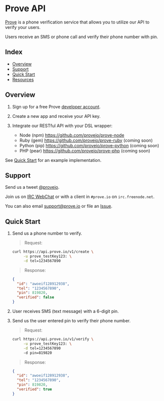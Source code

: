 # Prove API

[Prove](http://prove.io) is a phone verification service that allows you to utilize our API to verify your users.

Users receive an SMS or phone call and verify their phone number with pin.


## Index

* [Overview](#overview)
* [Support](#support)
* [Quick Start](#quick-start)
* [Resources](#resources)


## Overview

1. Sign up for a free Prove [developer account](http://prove.io/signup).

2. Create a new app and receive your API key.

3. Integrate our RESTful API with your DSL wrapper:
    * Node (npm) <https://github.com/proveio/prove-node>
    * Ruby (gem) <https://github.com/proveio/prove-ruby> (coming soon)
    * Python (pip) <https://github.com/proveio/prove-python> (coming soon)
    * PHP (pear) <https://github.com/proveio/prove-php> (coming soon)

See [Quick Start](#quick-start) for an example implementation.


## Support

Send us a tweet [@proveio](http://twitter.com/proveio).

Join us on [IRC WebChat](http://webchat.freenode.net/?channels=prove.io) or with a client in `#prove.io` on `irc.freenode.net`.

You can also email <support@prove.io> or file an [Issue](https://github.com/proveio/prove-api/issues/new).


## Quick Start

1. Send us a phone number to verify.

    > Request:

    ```bash
    curl https://api.prove.io/v1/create \
         -u prove_testKey123: \
         -d tel=1234567890
    ```

    > Response:

    ```json
    {
      "id": "awoeif128912938",
      "tel": "1234567890",
      "pin": 819820,
      "verified": false
    }
    ```

2. User receives SMS (text message) with a 6-digit pin.

3. Send us the user entered pin to verify their phone number.

    > Request:

    ```bash
    curl https://api.prove.io/v1/verify \
         -u prove_testKey123: \
         -d tel=1234567890
         -d pin=819820
    ```

    > Response:

    ```json
    {
      "id": "awoeif128912938",
      "tel": "1234567890",
      "pin": 819820,
      "verified": true
    }
    ```
